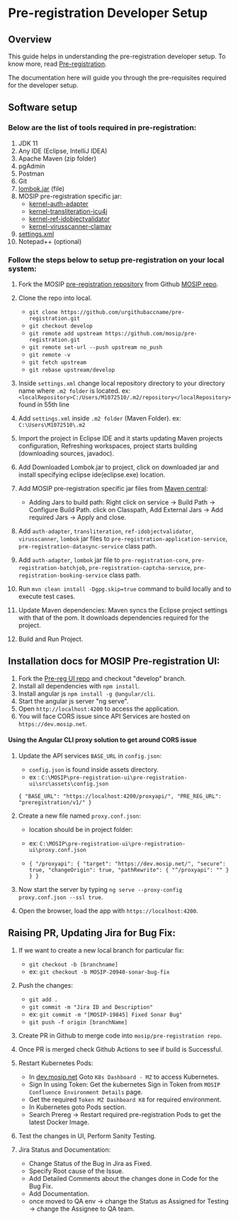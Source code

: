 # Pre-registration Developer Setup

## Overview
This guide helps in understanding the pre-registration developer setup. To know more, read [Pre-registration](https://docs.mosip.io/1.2.0/modules/pre-registration). 

The documentation here will guide you through the pre-requisites required for the developer setup.

## Software setup

### Below are the list of tools required in pre-registration:
1. JDK 11
2. Any IDE (Eclipse, IntelliJ IDEA)
3. Apache Maven (zip folder)
4. pgAdmin
5. Postman
6. Git
7. [lombok.jar](https://projectlombok.org/download) (file)
8. MOSIP pre-registration specific jar:
   * [kernel-auth-adapter](https://repo1.maven.org/maven2/io/mosip/kernel/kernel-auth-adapter/) 
   * [kernel-transliteration-icu4j](https://repo1.maven.org/maven2/io/mosip/kernel/kernel-transliteration-icu4j/)
   * [kernel-ref-idobjectvalidator](https://repo1.maven.org/maven2/io/mosip/kernel/kernel-ref-idobjectvalidator/)
   * [kernel-virusscanner-clamav](https://repo1.maven.org/maven2/io/mosip/kernel/kernel-virusscanner-clamav/)
9. [settings.xml](https://github.com/aihamh/documentation/blob/1.2.0/docs/_files/pre-registration-config-files/settings.xml)
10. Notepad++ (optional)


### Follow the steps below to setup pre-registration on your local system:
1. Fork the MOSIP [pre-registration repository](https://github.com/mosip/pre-registration) from Github [MOSIP repo](https://github.com/mosip).

2. Clone the repo into local.
   * `git clone https://github.com/urgithubaccname/pre-registration.git`
   * `git checkout develop`
   * `git remote add upstream https://github.com/mosip/pre-registration.git`
   * `git remote set-url --push upstream no_push`
   * `git remote -v`
   * `git fetch upstream`
   * `git rebase upstream/develop`
 	
3. Inside `settings.xml` change local repository directory to your directory name where `.m2 folder` is located.
	ex: `<localRepository>C:/Users/M1072510/.m2/repository</localRepository>` found in 55th line

4. Add `settings.xml` inside `.m2 folder` (Maven Folder).
	ex: `C:\Users\M1072510\.m2`

5. Import the project in Eclipse IDE and it starts updating Maven projects configuration, Refreshing workspaces, project starts building (downloading sources, javadoc).

6. Add Downloaded Lombok.jar to project, click on downloaded jar and install specifying eclipse ide(eclipse.exe) location.

7. Add MOSIP pre-registration specific jar files from [Maven central](https://repo1.maven.org/maven2/io/mosip/):
   * Adding Jars to build path: Right click on service -> Build Path -> Configure Build Path. click on Classpath, Add External Jars -> Add required Jars -> Apply and close.

	
8. Add `auth-adapter`, `transliteration`, `ref-idobjectvalidator`, `virusscanner`, `lombok` jar files to `pre-registration-application-service`, `pre-registration-datasync-service`  class path.

9. Add `auth-adapter`, `lombok` jar file to `pre-registration-core`, `pre-registration-batchjob`, `pre-registration-captcha-service`, `pre-registration-booking-service` class path.

10. Run `mvn clean install -Dgpg.skip=true` command to build locally and to execute test cases.

11. Update Maven dependencies: Maven syncs the Eclipse project settings with that of the pom. It downloads dependencies required for the project.

12. Build and Run Project.



## Installation docs for MOSIP Pre-registration UI:

1. Fork the [Pre-reg UI repo](https://github.com/mosip/pre-registration-ui) and checkout "develop" branch.
2. Install all dependencies with `npm install`.
3. Install angular js `npm install -g @angular/cli`.
4. Start the angular js server "ng serve".
5. Open `http://localhost:4200` to access the application.
6. You will face CORS issue since API Services are hosted on `https://dev.mosip.net`.


#### Using the Angular CLI proxy solution to get around CORS issue

1. Update the API services `BASE_URL` in `config.json`:
   * `config.json` is found inside assets directory.
   * ex : `C:\MOSIP\pre-registration-ui\pre-registration-ui\src\assets\config.json`

	`{
	"BASE_URL": "https://localhost:4200/proxyapi/",
	"PRE_REG_URL": "preregistration/v1/"
	}`

2. Create a new file named `proxy.conf.json`:
   * location should be in project folder: 
   * ex: `C:\MOSIP\pre-registration-ui\pre-registration-ui\proxy.conf.json`

    * `{
     "/proxyapi": {
      "target": "https://dev.mosip.net/",
      "secure": true,
      "changeOrigin": true,
      "pathRewrite": {
        "^/proxyapi": ""
          }
        }
      }`

3. Now start the server by typing `ng serve --proxy-config proxy.conf.json --ssl true`.

4. Open the browser, load the app with `https://localhost:4200`.



## Raising PR, Updating Jira for Bug Fix:

1. If we want to create a new local branch for particular fix:
   * `git checkout -b [branchname]`
   * ex: `git checkout -b MOSIP-20940-sonar-bug-fix`

2. Push the changes:
   * `git add .`
   * `git commit -m "Jira ID and Description"`
   * ex: `git commit -m "[MOSIP-19845] Fixed Sonar Bug"`
   * `git push -f origin [branchName]`
	
3. Create PR in Github to merge code into `mosip/pre-registration repo`.

4. Once PR is merged check Github Actions to see if build is Successful.

5. Restart Kubernetes Pods:
   * In [dev.mosip.net](https://dev.mosip.net) Goto `K8s Dashboard - MZ` to access Kubernetes.
   * Sign In using Token: Get the kubernetes Sign in Token from `MOSIP Confluence Environment Details` page.
   * Get the required `Token MZ Dashboard K8` for required environment.
   * In Kubernetes goto Pods section.
   * Search Prereg ->  Restart required pre-registration Pods to get the latest Docker Image.

6. Test the changes in UI, Perform Sanity Testing.

7. Jira Status and Documentation:
   * Change Status of the Bug in Jira as Fixed.
   * Specify Root cause of the Issue.
   * Add Detailed Comments about the changes done in Code for the Bug Fix.
   * Add Documentation. 
   * once moved to QA env -> change the Status as Assigned for Testing -> change the Assignee to QA team.

